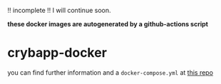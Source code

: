  !! incomplete !! I will continue soon.

**these docker images are autogenerated by a github-actions script**
# crybapp-docker
you can find further information and a `docker-compose.yml` at [this repo](https://github.com/eliasblume/crybapp-docker)
